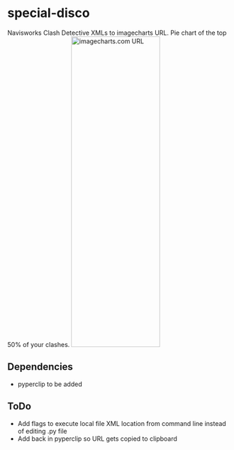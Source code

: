 # special-disco
Navisworks Clash Detective XMLs to imagecharts URL. Pie chart of the top 50% of your clashes.
 <img src="https://image-charts.com/chart?cht=p3&chs=700x200&chco=FF0000,F2F2F2&chd=t:0.11075441412520064,0.10914927768860354,0.09630818619582665,0.09149277688603531,0.08186195826645265,0.03691813804173355,0.4735152487961477&chdl=PW v FRAMING|PP v Critical Framing|ELEC v HVAC|PP v HVAC|HVAC v Critical Framing|HVAC v LIGHTING|Remainder" alt="imagecharts.com URL"  height="700" width="200">
## Dependencies 
  - pyperclip to be added

## ToDo

  - Add flags to execute local file XML location from command line instead of editing .py file
  - Add back in pyperclip so URL gets copied to clipboard
